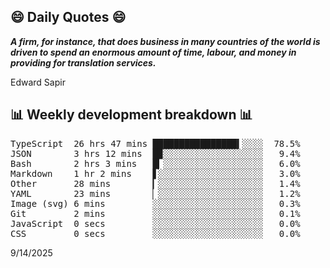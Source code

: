## 😄 Daily Quotes 😄

_**A firm, for instance, that does business in many countries of the world is driven to spend an enormous amount of time, labour, and money in providing for translation services.**_

Edward Sapir



## 📊 Weekly development breakdown 📊

<pre>TypeScript  26 hrs 47 mins ████████████████▍░░░░  78.5%
JSON        3 hrs 12 mins  █▉░░░░░░░░░░░░░░░░░░░   9.4%
Bash        2 hrs 3 mins   █▎░░░░░░░░░░░░░░░░░░░   6.0%
Markdown    1 hr 2 mins    ▋░░░░░░░░░░░░░░░░░░░░   3.0%
Other       28 mins        ▎░░░░░░░░░░░░░░░░░░░░   1.4%
YAML        23 mins        ▏░░░░░░░░░░░░░░░░░░░░   1.2%
Image (svg) 6 mins         ░░░░░░░░░░░░░░░░░░░░░   0.3%
Git         2 mins         ░░░░░░░░░░░░░░░░░░░░░   0.1%
JavaScript  0 secs         ░░░░░░░░░░░░░░░░░░░░░   0.0%
CSS         0 secs         ░░░░░░░░░░░░░░░░░░░░░   0.0%</pre>

9/14/2025
